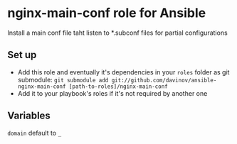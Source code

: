 # nginx-main-conf role for Ansible
Install a main conf file taht listen to *.subconf files for partial configurations

## Set up
- Add this role and eventually it's dependencies in your `roles` folder as git submodule:
`git submodule add git://github.com/davinov/ansible-nginx-main-conf [path-to-roles]/nginx-main-conf`
- Add it to your playbook's roles if it's not required by another one

## Variables
`domain` default to `_`
